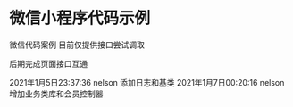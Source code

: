 # 微信小程序代码示例
微信代码案例
目前仅提供接口尝试调取

后期完成页面接口互通

2021年1月5日23:37:36  nelson 添加日志和基类
2021年1月7日00:20:16  nelson 增加业务类库和会员控制器

